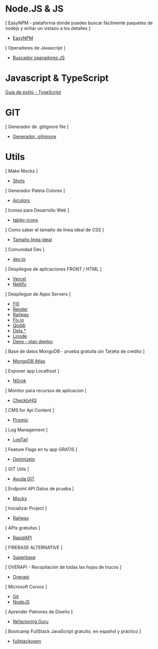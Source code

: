 # Node.JS & JS

[ EasyNPM - plataforma donde puedes buscar fácilmente paquetes de nodejs y echar un vistazo a los detalles ]
- [EasyNPM](https://easynpm.netlify.app/)

[ Operadores de Javascript ]
- [ Buscador operadores JS ](https://www.joshwcomeau.com/operator-lookup/)

# Javascript & TypeScript

[ Guia de estilo - TypeScript ](https://mkosir.github.io/typescript-style-guide/)

# GIT

[ Generador de .gitignore file ]
- [Generador .gitignore](https://www.toptal.com/developers/gitignore/)

# Utils

[ Make Mocks ]
- [Shots](https://shots.so/)

[ Generador Paleta Colores ]
- [Aicolors](https://aicolors.co/)

[ Iconos para Desarrollo Web ]

- [tabler-icons](https://tabler-icons.io/)

[ Como saber el tamaño de linea ideal de CSS ]
- [Tamaño linea ideal](https://thegoodlineheight.com/)

[ Comunidad Dev ]

- [dev.to](https://dev.to/)

[ Despliegue de aplicaciones FRONT / HTML ]

- [Vercel](https://vercel.com/new/templates)
- [Netlify](https://netlify.com/)

[ Despliegue de Apps Servers ]
- [Fl0](https://www.fl0.com/)
- [Render](https://render.com/)
- [Railway](https://railway.app/)
- [Fly.io](https://fly.io/)
- [Qoddi](https://qoddi.com/)
- [Deta *](https://www.deta.sh/)
- [Linode](https://www.linode.com/es/)
- [Deno - plan deploy](https://deno.land/)

[ Base de datos MongoDB - prueba gratuita sin Tarjeta de credito ]

- [MongoDB Atlas](https://www.mongodb.com/es/atlas/database)

[ Exponer app Localhost ]

- [NGrok](https://ngrok.com/)

[ Monitor para recursos de aplicacion ]

- [ChecklyHQ](https://www.checklyhq.com/)

[ CMS for Api Content ]
- [Prismic](https://prismic.io/lp/headless-content-management-system-brand)

[ Log Management ]
- [LogTail](https://betterstack.com/logtail)

[ Feature Flags en tu app GRATIS ]
- [Optimizely](https://www.optimizely.com/free-feature-flagging/)

[ GIT Utils ]
- [Ayuda GIT](https://firstaidgit.io/#/)

[ Endpoint API Datos de prueba ]
- [Mocky](https://designer.mocky.io/)

[ Inicializar Project ]
- [Railway](https://railway.app/new)

[ APIs gratuitas ]
- [RapidAPI](https://rapidapi.com/collection/list-of-free-apis)

[ FIREBASE ALTERNATIVE ]
- [Superbase](https://supabase.com/)

[ OVERAPI - Recopilación de todas las hojas de trucos ]
- [Overapi](https://overapi.com/)



[ Microsoft Cursos ]
- [Git](https://docs.microsoft.com/es-es/learn/modules/intro-to-git/)
- [NodeJS](https://docs.microsoft.com/es-es/learn/paths/build-javascript-applications-nodejs/)

[ Aprender Patrones de Diseño ]
- [Refactoring Guru](https://refactoring.guru/es/design-patterns)

[ Bootcamp FullStack JavaScript gratuito, en español y práctico ]
- [fullstackopen](https://fullstackopen.com/es/)



